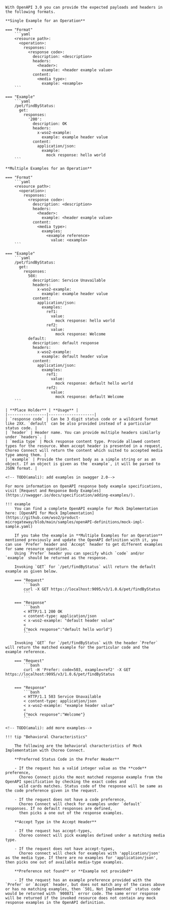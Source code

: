     With OpenAPI 3.0 you can provide the expected payloads and headers in the following formats. 

    **Single Example for an Operation**

    === "Format"
        ```yaml
        <resource path>:
          <operation>:
            responses:
              <response code>:
                description: <description>
                headers:
                  <header>:
                    example: <header example value>
                content:
                  <media type>:
                    example: <example>
        ```

    === "Example"
        ```yaml
        /pet/findByStatus:
          get:
            responses:
              '200':
                description: OK
                headers:
                  x-wso2-example:
                    example: example header value
                content:
                  application/json:
                    example:
                      mock response: hello world
        ```

    **Multiple Examples for an Operation**

    === "Format"
        ```yaml
        <resource path>:
          <operation>:
            responses:
              <response code>:
                description: <description>
                headers:
                  <header>:
                    example: <header example value>
                content:
                  <media type>:
                    examples: 
                      <example reference>
                        value: <example>
        ```

    === "Example"
        ```yaml
        /pet/findByStatus:
          get:
            responses:
              50X:
                description: Service Unavailable
                headers:
                  x-wso2-example:
                    example: example header value
                content:
                  application/json:
                    examples:
                      ref1:
                        value:
                          mock response: hello world
                      ref2:
                        value:
                          mock response: Welcome
              default:
                description: default response
                headers:
                  x-wso2-example:
                    example: default header value
                content:
                  application/json:
                    examples:
                      ref1:
                        value:
                          mock response: default hello world
                      ref2:
                        value:
                          mock response: default Welcome
        ```

    | **Place Holder** | **Usage** |
    |-----------------|--------------------|
    | `response code` | Can be 3 digit status code or a wildcard format like 2XX. `default` can be also provided instead of a particular status code. |   
    | `header` | Header name. You can provide multiple headers similarly under `headers`. |   
    | `media type` | Mock response content type. Provide allowed content types for the resource. When accept header is presented in a request, Choreo Connect will return the content which suited to accepted media type among them. |   
    | `example` | Provide the content body as a simple string or as an object. If an object is given as the `example`, it will be parsed to JSON format. |   

    <!-- TODO(amali): add examples in swagger 2.0-->

    For more information on OpenAPI response body example specifications, visit [Request and Response Body Examples](https://swagger.io/docs/specification/adding-examples/).

    !!! example
        You can find a complete OpenAPI example for Mock Implementation here: [OpenAPI for Mock Implementation](https://github.com/wso2/product-microgateway/blob/main/samples/openAPI-definitions/mock-impl-sample.yaml)

        If you take the example in **Multiple Examples for an Operation** mentioned previously and update the OpenAPI definition with it, you can use `Prefer` header and `Accept` header to get different examples for same resource operation.
        Using `Prefer` header you can specify which `code` and/or `example` should be returned as the response.

        Invoking `GET` for `/pet/findByStatus` will return the default example as given below.

        === "Request"
            ```bash
            curl -X GET https://localhost:9095/v3/1.0.6/pet/findByStatus
            ```

        === "Response"
            ```bash
            < HTTP/1.1 200 OK
            < content-type: application/json
            < x-wso2-example: "default header value"
            < 
            {"mock response":"default hello world"}
            ```

        Invoking `GET` for `/pet/findByStatus` with the header `Prefer` will return the matched example for the particular code and the example reference.

        === "Request"
            ```bash
            curl -H 'Prefer: code=503, example=ref2' -X GET https://localhost:9095/v3/1.0.6/pet/findByStatus
            ```

        === "Response"
            ```bash
            < HTTP/1.1 503 Service Unavailable
            < content-type: application/json
            < x-wso2-example: "example header value"
            < 
            {"mock response":"Welcome"}
            ```

    <!-- TODO(amali): add more examples-->

    !!! tip "Behavioral Characteristics"

        The following are the behavioral characteristics of Mock Implementation with Choreo Connect.

        **Preferred Status Code in the Prefer Header**   

        - If the request has a valid integer value as the **code** preference, 
          Choreo Connect picks the most matched response example from the OpenAPI specification by checking the exact codes and
          wild cards matches. Status code of the response will be same as the code preference given in the request. 
          
        - If the request does not have a code preference,
          Choreo Connect will check for examples under `default` responses. If no default responses are defined, 
          then picks a one out of the response examples. 
          
        **Accept Type in the Accept Header** 
          
        - If the request has accept-types,
          Choreo connect will pick examples defined under a matching media type. 
          
        - If the request does not have accept-types, 
          Choreo connect will check for examples with 'application/json' as the media type. If there are no examples for 'application/json', then picks one out of available media-type examples.

        **Preference not found** or **Example not provided**
            
        - If the request has an example preference provided with the `Prefer` or `Accept` header, but does not match any of the cases above or has no matching examples, then `501, Not Implemented` status code would be returned with `900871` error code. The same error response will be returned if the invoked resource does not contain any mock response examples in the OpenAPI definition.

